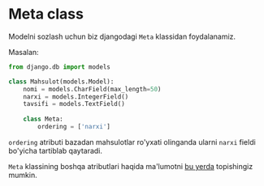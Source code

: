# Meta class

Modelni sozlash uchun biz djangodagi `Meta` klassidan foydalanamiz.

Masalan:

```python {8-9}
from django.db import models

class Mahsulot(models.Model):
    nomi = models.CharField(max_length=50)
    narxi = models.IntegerField()
    tavsifi = models.TextField()
    
    class Meta:
        ordering = ['narxi']
```

`ordering` atributi bazadan mahsulotlar ro'yxati olinganda ularni `narxi` fieldi bo'yicha tartiblab qaytaradi.

`Meta` klassining boshqa atributlari haqida ma'lumotni [bu yerda](../../api-reference/model-meta-options/index.md)
topishingiz mumkin.

